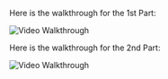 Here is the walkthrough for the 1st Part:

<img src='http://i.imgur.com/4zLtH1V.gif' title='Video Walkthrough' width='' alt='Video Walkthrough' />

Here is the walkthrough for the 2nd Part:

<img src='http://i.imgur.com/vYbBMgO.gif' title='Video Walkthrough' width='' alt='Video Walkthrough' />
